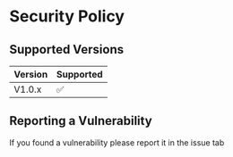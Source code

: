 # Security Policy

## Supported Versions

| Version | Supported          |
| ------- | ------------------ |
| V1.0.x   | :white_check_mark: |

## Reporting a Vulnerability

If you found a vulnerability please report it in the issue tab
